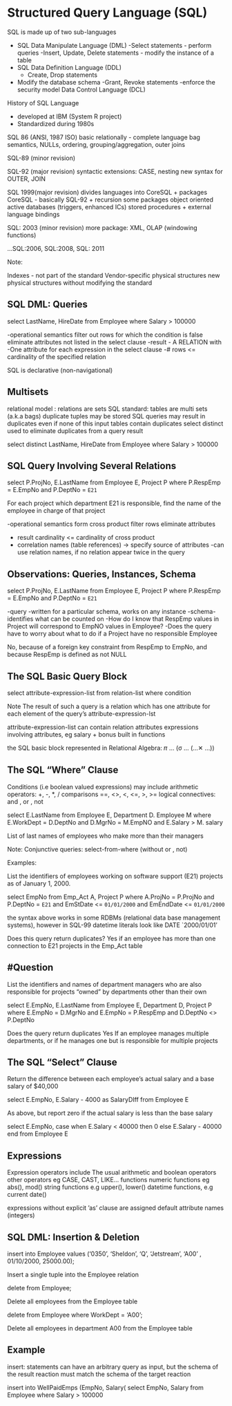 # Structured Query Language (SQL) 

SQL is made up of two sub-languages

- SQL Data Manipulate Language (DML)
	-Select statements
		- perform queries
	-Insert, Update, Delete statements
		- modify the instance of a  table
- SQL Data Definition Language (DDL)
	- Create, Drop statements
- Modify the database schema
	-Grant, Revoke statements
		-enforce the security model
		Data Control Language (DCL)

History of SQL Language

- developed at IBM (System R project)
- Standardized during 1980s

SQL 86 (ANSI, 1987 ISO)
basic relationally - complete language
bag semantics, NULLs, ordering, grouping/aggregation, outer joins

SQL-89 (minor revision)

SQL-92 (major revision)
syntactic extensions: CASE, nesting
new syntax for OUTER, JOIN

SQL 1999(major revision)
divides languages into CoreSQL + packages
CoreSQL - basically SQL-92 + recursion
some packages
object oriented
active databases (triggers, enhanced ICs)
stored procedures + external language bindings

SQL: 2003 (minor revision)
more package: XML, OLAP (windowing functions)

...SQL:2006, SQL:2008, SQL: 2011

Note:

Indexes - not part of the standard
Vendor-specific physical structures
new physical structures without modifying the standard

## SQL DML: Queries

select LastName, HireDate from Employee where Salary > 100000

-operational semantics
filter out rows for which the condition is false
eliminate attributes not listed in the select clause
-result - A RELATION with
	-One attribute for each expression in the select clause
	-# rows <= cardinality of the specified relation

SQL is declarative (non-navigational)

## Multisets

relational model : relations are sets
SQL standard: tables are multi sets (a.k.a bags)
duplicate tuples may be stored
SQL queries may result in duplicates even if none of this input tables contain duplicates
select distinct used to eliminate duplicates from a query result

select distinct LastName, HireDate from Employee where  Salary > 100000

## SQL Query Involving Several Relations

select P.ProjNo, E.LastName from Employee E, Project P
where P.RespEmp = E.EmpNo and P.DeptNo = `E21`

For each project which department E21 is responsible, find the name of the employee in charge of that project

-operational semantics
form cross product
filter rows
eliminate attributes
- result cardinality <= cardinality of cross product
- correlation names (table references) -> specify source of attributes 
	-can use relation names, if no relation appear twice in the query


## Observations: Queries, Instances, Schema

select P.ProjNo, E.LastName from Employee E, Project P
where P.RespEmp = E.EmpNo and P.DeptNo = `E21`

-query -written for a particular schema, works on any instance
-schema- identifies what can be counted on
-How do I know that RespEmp values in Project will correspond to EmpNO values in Employee?
-Does the query have to worry about what to do if a Project have no responsible Employee

No, because of a foreign key constraint from RespEmp to EmpNo, and because RespEmp is defined as not NULL

## The SQL Basic Query Block

select attribute-expression-list from relation-list where condition

Note
The result of such a query is a relation which has one attribute for each element of the query’s attribute-expression-lst

attribute-expression-list can contain
relation attributes
expressions involving attributes, eg salary + bonus
built in functions

the SQL basic block represented in Relational Algebra: 𝜋 … (σ … (...✕ …))


## The SQL “Where” Clause

Conditions (i.e boolean valued expressions) may include
arithmetic operators: +, -, *, /
comparisons ==, <>, <, <=, >, >=
logical connectives: and , or , not

select E.LastName from Employee E, Department D. Employee M where E.WorkDept = D.DeptNo and D.MgrNo = M.EmpNO and E.Salary > M. salary

List of last names of employees who make more than their managers

Note:
Conjunctive queries: select-from-where (without or , not)

Examples:

List the identifiers of employees working on software support (E21) projects as of January 1, 2000.

select EmpNo 
from Emp_Act A, Project P 
where A.ProjNo = P.ProjNo 
and P.DeptNo = `E21` 
and EmStDate <= `01/01/2000`
and EmEndDate <= `01/01/2000`

the syntax above works in some RDBMs (relational data base management systems), however in SQL-99 datetime literals look like DATE `2000/01/01’

Does this query return duplicates?
Yes if an employee has more than one connection to E21 projects in the Emp_Act table

## #Question
List the identifiers and names of department managers who are also responsible for projects “owned” by departments other than their own

select E.EmpNo, E.LastName 
from Employee E, Department D, Project P 
where E.EmpNo = D.MgrNo
and E.EmpNo = P.RespEmp
and D.DeptNo <> P.DeptNo

Does the query return duplicates
Yes If an employee manages multiple departments, or if he manages one but is responsible for multiple projects

## The SQL “Select” Clause

Return the difference between each employee’s actual salary and a base salary of $40,000

select E.EmpNo, E.Salary - 4000 as SalaryDIff from Employee E

As above, but report zero if the actual salary is less than the base salary

select E.EmpNo, 
case 	when E.Salary < 40000 then 0
	else E.Salary - 40000 end
from Employee E

##  Expressions

Expression operators include
The usual arithmetic and boolean operators
other operators eg CASE,  CAST, LIKE…
functions
numeric functions eg abs(), mod()
string functions e.g upper(), lower()
datetime functions, e.g current date()

expressions without explicit ’as’ clause are assigned default attribute names (integers)

## SQL DML: Insertion & Deletion

insert into Employee
values (‘0350’, ‘Sheldon’, ‘Q’, ‘Jetstream’, ‘A00’ , 01/10/2000, 25000.00);

Insert a single tuple into the Employee relation

delete from Employee; 

Delete all employees from the Employee table

delete from Employee 
where WorkDept = ‘A00’;

Delete all employees in department A00 from the Employee table

## Example

insert: statements can have an arbitrary query as input, but the schema of the result reaction must match the schema of the target reaction

insert into WellPaidEmps (EmpNo, Salary(
select EmpNo, Salary
from Employee
where Salary > 100000

